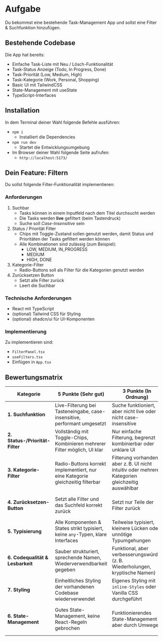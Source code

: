 # Aufgabe

Du bekommst eine bestehende Task-Management App und sollst eine Filter & Suchfunktion hinzufügen.

## Bestehende Codebase

Die App hat bereits:

-   Einfache Task-Liste mit Neu / Lösch-Funktionalität
-   Task-Status Anzeige (Todo, In Progress, Done)
-   Task-Priorität (Low, Medium, High)
-   Task-Kategorie (Work, Personal, Shopping)
-   Basic UI mit TailwindCSS
-   State-Management mit useState
-   TypeScript-Interfaces

## Installation

In dem Terminal deiner Wahl folgende Befehle ausführen:

-   `npm i`
    -   Installiert die Dependencies
-   `npm run dev`
    -   Startet die Entwicklungsumgebung
-   Im Browser deiner Wahl folgende Seite aufrufen:
    -   `http://localhost:5173/`

## Dein Feature: Filtern

Du sollst folgende Filter-Funktionalität implementieren:

### Anforderungen

1. Suchbar
    - Tasks können in einem Inputfeld nach dem Titel durchsucht werden
    - Die Tasks werden **live** gefiltert (beim Tastendruck)
    - Suche soll _Case-Insensitive_ sein
2. Status / Priorität Filter
    - Chips mit Toggle-Zustand sollen genutzt werden, damit Status und Prioritäten der Tasks gefiltert werden können
    - Alle Kombinationen sind zulässig (zum Beispiel):
        - LOW, MEDIUM, IN_PROGRESS
        - MEDIUM
        - HIGH, DONE
3. Kategorie-Filter
    - Radio-Buttons soll als Filter für die Kategorien genutzt werden
4. Zurücksetzen Button
    - Setzt alle Filter zurück
    - Leert die Suchbar

### Technische Anforderungen

-   React mit TypeScript
-   (optional) Tailwind CSS für Styling
-   (optional) shadcn/ui für UI-Komponenten

### Implementierung

Zu implementieren sind:

-   `FilterPanel.tsx`
-   `useFilters.tsx`
-   Einfügen in `App.tsx`

## Bewertungsmatrix

| Kategorie                        | 5 Punkte (Sehr gut)                                                                                        | 3 Punkte (In Ordnung)                                                                             | 0 Punkte (Nicht erfüllt)                                      |
| -------------------------------- | ---------------------------------------------------------------------------------------------------------- | ------------------------------------------------------------------------------------------------- | ------------------------------------------------------------- |
| **1. Suchfunktion** | Live-Filterung bei Tasteneingabe, case-insensitive, performant umgesetzt | Suche funktioniert, aber nicht live oder nicht case-insensitive | Keine oder fehlerhafte Suchfunktion |
| **2. Status-/Priorität-Filter** | Vollständig mit Toggle-Chips, Kombinieren mehrerer Filter möglich, UI klar | Nur einfache Filterung, begrenzt kombinierbar oder unklare UI | Keine Filterung oder UI reagiert nicht korrekt |
| **3. Kategorie-Filter** | Radio-Buttons korrekt implementiert, nur eine Kategorie gleichzeitig filterbar | Filterung vorhanden, aber z. B. UI nicht intuitiv oder mehrere Kategorien gleichzeitig auswählbar | Kategorie-Filter fehlt oder ist nicht funktionsfähig |
| **4. Zurücksetzen-Button** | Setzt alle Filter und das Suchfeld korrekt zurück | Setzt nur Teile der Filter zurück | Funktion fehlt oder funktioniert nicht                        |
| **5. Typisierung** | Alle Komponenten & States strikt typisiert, keine `any`-Typen, klare Interfaces | Teilweise typisiert, kleinere Lücken oder unnötige Typumgehungen | Typisierung fehlt großteils oder viele `any`-Typen |
| **6. Codequalität & Lesbarkeit** | Sauber strukturiert, sprechende Namen, Wiederverwendbarkeit gegeben | Funktional, aber verbesserungswürdig (z. B. Wiederholungen, kryptische Namen) | Unleserlicher oder unstrukturierter Code |
| **7. Styling** | Einheitliches Styling der vorhandenen Codebase wiederverwendet | Eigenes Styling mit `inline-Styles` oder Vanilla CSS durchgeführt | Kein Styling vorhanden |
| **6. State-Management** | Gutes State-Management, keine React-Regeln gebrochen | Funktionierendes State-Management aber durch Umwege | Unleserliches State-Management mit State-Spaghetti |